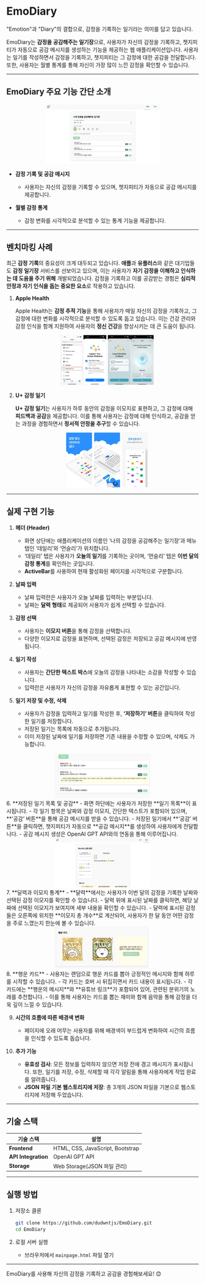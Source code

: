 # EmoDiary
"Emotion"과 "Diary"의 결합으로, 감정을 기록하는 일기라는 의미를 담고 있습니다.

EmoDiary는 **감정을 공감해주는 일기장**으로, 사용자가 자신의 감정을 기록하고, 챗지피티가 자동으로 공감 메시지를 생성하는 기능을 제공하는 웹 애플리케이션입니다. 사용자는 일기를 작성하면서 감정을 기록하고, 챗지피티는 그 감정에 대한 공감을 전달합니다. 또한, 사용자는 월별 통계를 통해 자신이 가장 많이 느낀 감정을 확인할 수 있습니다.

---

## EmoDiary 주요 기능 간단 소개

<div align="center">
    <img src="https://github.com/dudwntjs/EmoDiary/blob/main/assests/images/mainpage.png?raw=true" alt="메인페이지" width="60%" />
</div>

- **감정 기록 및 공감 메시지**
  - 사용자는 자신의 감정을 기록할 수 있으며, 챗지피티가 자동으로 공감 메시지를 제공합니다.

- **월별 감정 통계**
  - 감정 변화를 시각적으로 분석할 수 있는 통계 기능을 제공합니다.

---

## 벤치마킹 사례

최근 **감정 기록**의 중요성이 크게 대두되고 있습니다. **애플**과 **유플러스**와 같은 대기업들도 **감정 일기장** 서비스를 선보이고 있으며, 이는 사용자가 **자기 감정을 이해하고 인식하는 데 도움을 주기 위해** 개발되었습니다. 감정을 기록하고 이를 공감받는 경험은 **심리적 안정과 자기 인식을 돕는 중요한 요소**로 작용하고 있습니다.

1. **Apple Health**
    
    Apple Health는 **감정 추적 기능**을 통해 사용자가 매일 자신의 감정을 기록하고, 그 감정에 대한 변화를 시각적으로 분석할 수 있도록 돕고 있습니다. 이는 건강 관리와 감정 인식을 함께 지원하여 사용자의 **정신 건강**을 향상시키는 데 큰 도움이 됩니다.
    
    <div align="center">
    <img src="https://github.com/dudwntjs/EmoDiary/blob/main/assests/images/Apple%20Health1.png?raw=true" alt="Apple Health 1" width="25%" />
    <img src="https://github.com/dudwntjs/EmoDiary/blob/main/assests/images/Apple%20Health2.png?raw=true" alt="Apple Health 2" width="25%" />
</div>

2. **U+ 감정 일기**
    
    **U+ 감정 일기**는 사용자가 하루 동안의 감정을 이모지로 표현하고, 그 감정에 대해 **피드백과 공감**을 제공합니다. 이를 통해 사용자는 감정에 대해 인식하고, 공감을 얻는 과정을 경험하면서 **정서적 안정을 추구**할 수 있습니다.

    <div align="center">
    <img src="https://github.com/dudwntjs/EmoDiary/blob/main/assests/images/U+%20%EA%B0%90%EC%A0%95%20%EC%9D%BC%EA%B8%B0.png?raw=true" alt="U+ 감정 일기" width="45%" />
</div>

---

## 실제 구현 기능

1. **헤더 (Header)**
    - 화면 상단에는 애플리케이션의 이름인 ‘나의 감정을 공감해주는 일기장’과 메뉴탭인 ‘데일리’와 ‘먼슬리’가 위치합니다. 
    - ‘데일리’ 탭은 사용자가 **오늘의 일기**를 기록하는 곳이며, ‘먼슬리’ 탭은 **이번 달의 감정 통계**를 확인하는 곳입니다.
    - **ActiveBar**를 사용하여 현재 활성화된 페이지를 시각적으로 구분합니다.

2. **날짜 입력**
    - 날짜 입력란은 사용자가 오늘 날짜를 입력하는 부분입니다. 
    - 날짜는 **달력 형태**로 제공되어 사용자가 쉽게 선택할 수 있습니다.

3. **감정 선택**
    - 사용자는 **이모지 버튼**을 통해 감정을 선택합니다. 
    - 다양한 이모지로 감정을 표현하며, 선택된 감정은 저장되고 공감 메시지에 반영됩니다.

4. **일기 작성**
    - 사용자는 **간단한 텍스트 박스**에 오늘의 감정을 나타내는 소감을 작성할 수 있습니다.
    - 입력란은 사용자가 자신의 감정을 자유롭게 표현할 수 있는 공간입니다.

5. **일기 저장 및 수정, 삭제**
    - 사용자가 감정을 입력하고 일기를 작성한 후, **‘저장하기’ 버튼**을 클릭하여 작성한 일기를 저장합니다.
    - 저장된 일기는 목록에 자동으로 추가됩니다.
    - 이미 저장된 날짜에 일기를 저장하면 기존 내용을 수정할 수 있으며, 삭제도 가능합니다.
      
<div align="center">
    <img src="https://github.com/dudwntjs/EmoDiary/blob/main/assests/images/Empathy.png?raw=true" alt="Empathy" width="50%" />
</div>
6. **저장된 일기 목록 및 공감**
    - 화면 하단에는 사용자가 저장한 **일기 목록**이 표시됩니다. 
    - 각 일기 항목은 날짜와 감정 이모지, 간단한 텍스트가 포함되어 있으며, **‘공감’ 버튼**을 통해 공감 메시지를 받을 수 있습니다.
    - 저장된 일기에서 **‘공감’ 버튼**을 클릭하면, 챗지피티가 자동으로 **공감 메시지**를 생성하여 사용자에게 전달합니다.
    - 공감 메시지 생성은 OpenAI GPT API와의 연동을 통해 이루어집니다.

<div align="center">
    <img src="https://github.com/dudwntjs/EmoDiary/blob/main/assests/images/Emoji%20Statistics.png?raw=true" alt="Emoji Statistics" width="50%" />
</div>
7. **달력과 이모지 통계**
    - **달력**에서는 사용자가 이번 달의 감정을 기록한 날짜와 선택된 감정 이모지를 확인할 수 있습니다.
    - 달력 위에 표시된 날짜를 클릭하면, 해당 날짜에 선택된 이모지가 보여지며 세부 내용을 확인할 수 있습니다.
    - 달력에 표시된 감정들은 오른쪽에 위치한 **이모지 총 개수**로 계산되어, 사용자가 한 달 동안 어떤 감정을 주로 느꼈는지 한눈에 볼 수 있습니다.

<div align="center">
    <img src="https://github.com/dudwntjs/EmoDiary/blob/main/assests/images/Fortune%20Cards.png?raw=true" alt="Fortune Cards" width="50%" />
</div>
8. **행운 카드**
    - 사용자는 랜덤으로 행운 카드를 뽑아 긍정적인 메시지와 함께 하루를 시작할 수 있습니다.
    - 각 카드는 호버 시 뒤집히면서 카드 내용이 표시됩니다.
    - 각 카드에는 **행운의 메시지**와 **유튜브 링크**가 포함되어 있어, 관련된 분위기의 노래를 추천합니다.
    - 이를 통해 사용자는 카드를 뽑는 재미와 함께 음악을 통해 감정을 더욱 깊이 느낄 수 있습니다.

9. **시간의 흐름에 따른 배경색 변화**
    - 페이지에 오래 머무는 사용자를 위해 배경색이 부드럽게 변화하여 시간의 흐름을 인식할 수 있도록 돕습니다.

10. **추가 기능**
    - **유효성 검사**: 모든 정보를 입력하지 않으면 저장 전에 경고 메시지가 표시됩니다. 또한, 일기를 저장, 수정, 삭제할 때 각각 알림을 통해 사용자에게 작업 완료를 알려줍니다.
    - **JSON 파일 기본 웹스토리지에 저장**: 총 3개의 JSON 파일을 기본으로 웹스토리지에 저장해 두었습니다.

---

## 기술 스택

| **기술 스택** | **설명**                         |
|----------------|---------------------------------|
| **Frontend**   | HTML, CSS, JavaScript, Bootstrap |
| **API Integration** | OpenAI GPT API                 |
| **Storage**    | Web Storage(JSON 파일 관리)     |

---

## 실행 방법

1. 저장소 클론
   ```bash
   git clone https://github.com/dudwntjs/EmoDiary.git
   cd EmoDiary
   ```

2. 로컬 서버 실행
   - 브라우저에서 `mainpage.html` 파일 열기

---

EmoDiary를 사용해 자신의 감정을 기록하고 공감을 경험해보세요! 😊
